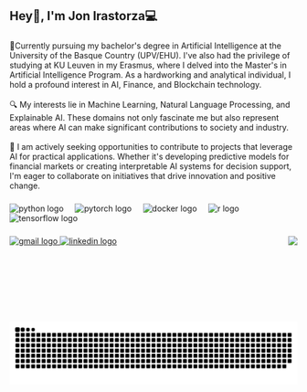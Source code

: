 <h2 align="left">Hey👋, I'm Jon Irastorza💻</h2>

###

<p align="left">🌟Currently pursuing my bachelor's degree in Artificial Intelligence at the University of the Basque Country (UPV/EHU). I've also had the privilege of studying at KU Leuven in my Erasmus, where I delved into the Master's in Artificial Intelligence Program. As a hardworking and analytical individual, I hold a profound interest in AI, Finance, and Blockchain technology.<br><br>🔍 My interests lie in Machine Learning, Natural Language Processing, and Explainable AI. These domains not only fascinate me but also represent areas where AI can make significant contributions to society and industry.<br><br>🚀 I am actively seeking opportunities to contribute to projects that leverage AI for practical applications. Whether it's developing predictive models for financial markets or creating interpretable AI systems for decision support, I'm eager to collaborate on initiatives that drive innovation and positive change.</p>

###

<div align="left">
  <img src="https://cdn.jsdelivr.net/gh/devicons/devicon/icons/python/python-original.svg" height="30" alt="python logo"  />
  <img width="12" />
  <img src="https://cdn.jsdelivr.net/gh/devicons/devicon/icons/pytorch/pytorch-original.svg" height="30" alt="pytorch logo"  />
  <img width="12" />
  <img src="https://cdn.jsdelivr.net/gh/devicons/devicon/icons/docker/docker-original.svg" height="30" alt="docker logo"  />
  <img width="12" />
  <img src="https://cdn.jsdelivr.net/gh/devicons/devicon/icons/r/r-original.svg" height="30" alt="r logo"  />
  <img width="12" />
  <img src="https://cdn.jsdelivr.net/gh/devicons/devicon/icons/tensorflow/tensorflow-original.svg" height="30" alt="tensorflow logo"  />
</div>

###

<img align="right" height="150" src="https://camo.githubusercontent.com/8a9c7f854df987a0b488caf7b4ca6fb56e368e1a0b85602574da94c19d1c2d2e/68747470733a2f2f70687973696373677572756b756c2e66696c65732e776f726470726573732e636f6d2f323031392f30322f6368617261637465722d312e676966"  />

###

<div align="left">
  <a href="joniranupv@gmail.com" target="_blank">
    <img src="https://img.shields.io/static/v1?message=Gmail&logo=gmail&label=&color=D14836&logoColor=white&labelColor=&style=for-the-badge" height="35" alt="gmail logo"  />
  </a>
  <a href="https://www.linkedin.com/in/jon-irastorza-anc%C3%ADn-39308125b/" target="_blank">
    <img src="https://img.shields.io/static/v1?message=LinkedIn&logo=linkedin&label=&color=0077B5&logoColor=white&labelColor=&style=for-the-badge" height="35" alt="linkedin logo"  />
  </a>
</div>

###

<br clear="both">

<img src="https://raw.githubusercontent.com/jon1ran/jon1ran/output/snake.svg" alt="Snake animation" />

###
